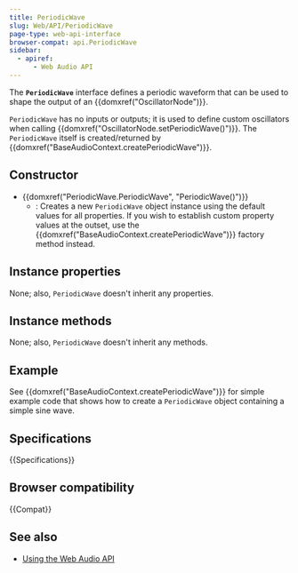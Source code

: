 ```yaml
---
title: PeriodicWave
slug: Web/API/PeriodicWave
page-type: web-api-interface
browser-compat: api.PeriodicWave
sidebar:
  - apiref:
      - Web Audio API
---
```


The **`PeriodicWave`** interface defines a periodic waveform that can be used to shape the output of an {{domxref("OscillatorNode")}}.

`PeriodicWave` has no inputs or outputs; it is used to define custom oscillators when calling {{domxref("OscillatorNode.setPeriodicWave()")}}. The `PeriodicWave` itself is created/returned by {{domxref("BaseAudioContext.createPeriodicWave")}}.

## Constructor

- {{domxref("PeriodicWave.PeriodicWave", "PeriodicWave()")}}
  - : Creates a new `PeriodicWave` object instance using the default values for all properties. If you wish to establish custom property values at the outset, use the {{domxref("BaseAudioContext.createPeriodicWave")}} factory method instead.

## Instance properties

None; also, `PeriodicWave` doesn't inherit any properties.

## Instance methods

None; also, `PeriodicWave` doesn't inherit any methods.

## Example

See {{domxref("BaseAudioContext.createPeriodicWave")}} for simple example code that shows how to create a `PeriodicWave` object containing a simple sine wave.

## Specifications

{{Specifications}}

## Browser compatibility

{{Compat}}

## See also

- [Using the Web Audio API](/en-US/docs/Web/API/Web_Audio_API/Using_Web_Audio_API)
